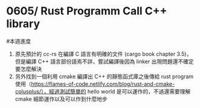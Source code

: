 0605/ Rust Programm Call C++ library
===

#本週進度

1. 原先預計的 cc-rs 在編譯 C 語言有明確的文件 (cargo book chapter 3.5)，但是編譯 C++ 語言部份語焉不詳，嘗試編譯後因為 linker 出現問題還不確定要怎麼解決
2. 另外找到一個利用 cmake 編譯出 C++ 的靜態函式庫之後傳給 rust program 使用（https://flames-of-code.netlify.com/blog/rust-and-cmake-cplusplus/），經過測試簡單的 hello world 是可以運作的，不過還需要理解 cmake 細節運作以及可以作到什麼地步

